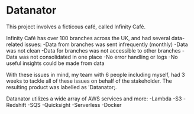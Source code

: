 # Datanator

This project involves a ficticous café, called Infinity Café.

Infinity Café has over 100 branches across the UK, and had several data-related issues:
    -Data from branches was sent infrequently (monthly)
    -Data was not clean
    -Data for branches was not accessible to other branches
    -Data was not consolidated in one place
    -No error handling or logs
    -No useful insights could be made from data

With these issues in mind, my team with 6 people including myself, had 3 weeks to tackle all of these issues on behalf of the stakeholder. The resulting product was labelled as 'Datanator;.

Datanator utilizes a wide array of AWS services and more:
    -Lambda
    -S3
    -Redshift
    -SQS
    -Quicksight
    -Serverless
    -Docker